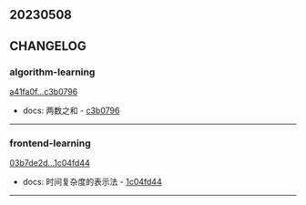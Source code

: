 ## 20230508

## CHANGELOG

### algorithm-learning

[a41fa0f...c3b0796](https://github.com/zhbhun/algorithm-learning/compare/a41fa0f...c3b0796)

* docs: 两数之和 - [c3b0796](https://github.com/zhbhun/algorithm-learning/commit/c3b0796aa3cd7b250be180681b917196afa7cedb)

---

### frontend-learning

[03b7de2d...1c04fd44](https://github.com/zhbhun/frontend-learning/compare/03b7de2d...1c04fd44)

* docs: 时间复杂度的表示法 - [1c04fd44](https://github.com/zhbhun/frontend-learning/commit/1c04fd445c09147fdb574964ba3a3fbc2dad9dbd)

---


